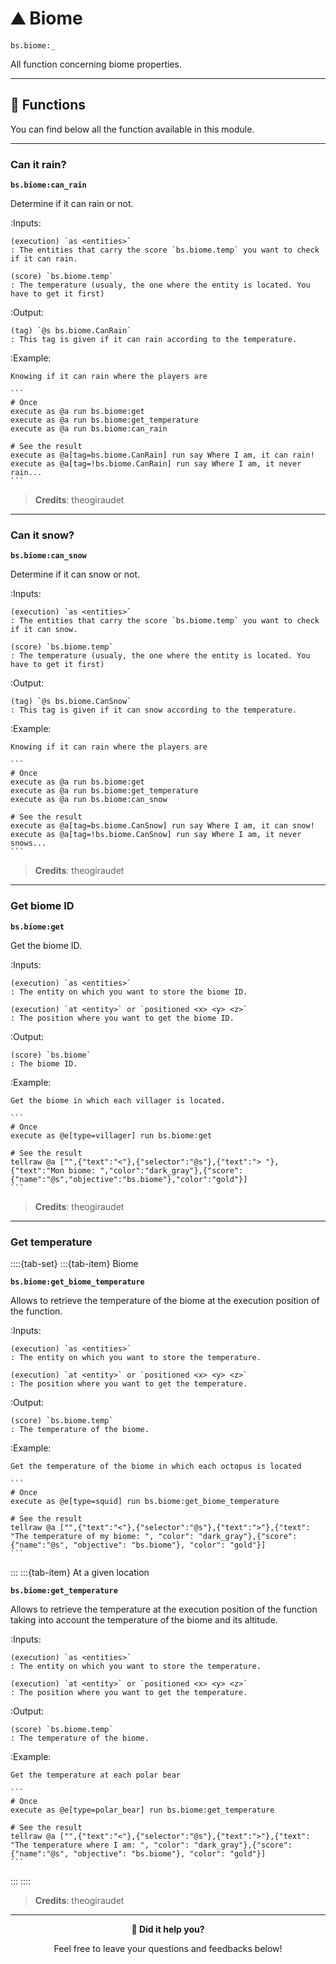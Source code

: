 # ⛰️ Biome

`bs.biome:_`

All function concerning biome properties.

---

## 🔧 Functions

You can find below all the function available in this module.

---

### Can it rain?

**`bs.biome:can_rain`**

Determine if it can rain or not.

:Inputs:

    (execution) `as <entities>`
    : The entities that carry the score `bs.biome.temp` you want to check if it can rain.

    (score) `bs.biome.temp`
    : The temperature (usualy, the one where the entity is located. You have to get it first)

:Output:

    (tag) `@s bs.biome.CanRain`
    : This tag is given if it can rain according to the temperature.

:Example:
    
    Knowing if it can rain where the players are
    
    ```
    # Once
    execute as @a run bs.biome:get
    execute as @a run bs.biome:get_temperature
    execute as @a run bs.biome:can_rain

    # See the result
    execute as @a[tag=bs.biome.CanRain] run say Where I am, it can rain!
    execute as @a[tag=!bs.biome.CanRain] run say Where I am, it never rain...
    ```

> **Credits**: theogiraudet

---

### Can it snow?

**`bs.biome:can_snow`**

Determine if it can snow or not.

:Inputs:

    (execution) `as <entities>`
    : The entities that carry the score `bs.biome.temp` you want to check if it can snow.

    (score) `bs.biome.temp`
    : The temperature (usualy, the one where the entity is located. You have to get it first)

:Output:

    (tag) `@s bs.biome.CanSnow`
    : This tag is given if it can snow according to the temperature.

:Example:
    
    Knowing if it can rain where the players are
    
    ```
    # Once
    execute as @a run bs.biome:get
    execute as @a run bs.biome:get_temperature
    execute as @a run bs.biome:can_snow

    # See the result
    execute as @a[tag=bs.biome.CanSnow] run say Where I am, it can snow!
    execute as @a[tag=!bs.biome.CanSnow] run say Where I am, it never snows...
    ```

> **Credits**: theogiraudet

---

### Get biome ID

**`bs.biome:get`**

Get the biome ID.

:Inputs:

    (execution) `as <entities>`
    : The entity on which you want to store the biome ID.

    (execution) `at <entity>` or `positioned <x> <y> <z>`
    : The position where you want to get the biome ID.

:Output:

    (score) `bs.biome`
    : The biome ID.

:Example:

    Get the biome in which each villager is located.

    ```
    # Once
    execute as @e[type=villager] run bs.biome:get

    # See the result
    tellraw @a ["",{"text":"<"},{"selector":"@s"},{"text":"> "},{"text":"Mon biome: ","color":"dark_gray"},{"score":{"name":"@s","objective":"bs.biome"},"color":"gold"}]
    ```

> **Credits**: theogiraudet

---

### Get temperature

::::{tab-set}
:::{tab-item} Biome

**`bs.biome:get_biome_temperature`**

Allows to retrieve the temperature of the
biome at the execution position of the function.

:Inputs:

    (execution) `as <entities>`
    : The entity on which you want to store the temperature.

    (execution) `at <entity>` or `positioned <x> <y> <z>`
    : The position where you want to get the temperature.

:Output:

    (score) `bs.biome.temp`
    : The temperature of the biome.

:Example:

    Get the temperature of the biome in which each octopus is located

    ```
    # Once
    execute as @e[type=squid] run bs.biome:get_biome_temperature

    # See the result
    tellraw @a ["",{"text":"<"},{"selector":"@s"},{"text":">"},{"text": "The temperature of my biome: ", "color": "dark_gray"},{"score":{"name":"@s", "objective": "bs.biome"}, "color": "gold"}]
    ```

:::
:::{tab-item} At a given location

**`bs.biome:get_temperature`**

Allows to retrieve the temperature at the execution
position of the function taking into account the temperature of the
biome and its altitude.

:Inputs:

    (execution) `as <entities>`
    : The entity on which you want to store the temperature.

    (execution) `at <entity>` or `positioned <x> <y> <z>`
    : The position where you want to get the temperature.

:Output:

    (score) `bs.biome.temp`
    : The temperature of the biome.

:Example:

    Get the temperature at each polar bear

    ```
    # Once
    execute as @e[type=polar_bear] run bs.biome:get_temperature

    # See the result
    tellraw @a ["",{"text":"<"},{"selector":"@s"},{"text":">"},{"text": "The temperature where I am: ", "color": "dark_gray"},{"score":{"name":"@s", "objective": "bs.biome"}, "color": "gold"}]
    ```

:::
::::

> **Credits**: theogiraudet

---

<div align=center>

**💬 Did it help you?**

Feel free to leave your questions and feedbacks below!

</div>

<script src="https://giscus.app/client.js"
        data-repo="Gunivers/Glibs"
        data-repo-id="R_kgDOHQjqYg"
        data-category="Documentation"
        data-category-id="DIC_kwDOHQjqYs4CUQpy"
        data-mapping="title"
        data-strict="0"
        data-reactions-enabled="1"
        data-emit-metadata="0"
        data-input-position="bottom"
        data-theme="light"
        data-lang="fr"
        data-loading="lazy"
        crossorigin="anonymous"
        async>
</script>